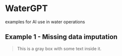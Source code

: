 # WaterGPT
examples for AI use in water operations

Example 1 - Missing data imputation
-----------
> This is a gray box with some text inside it.
